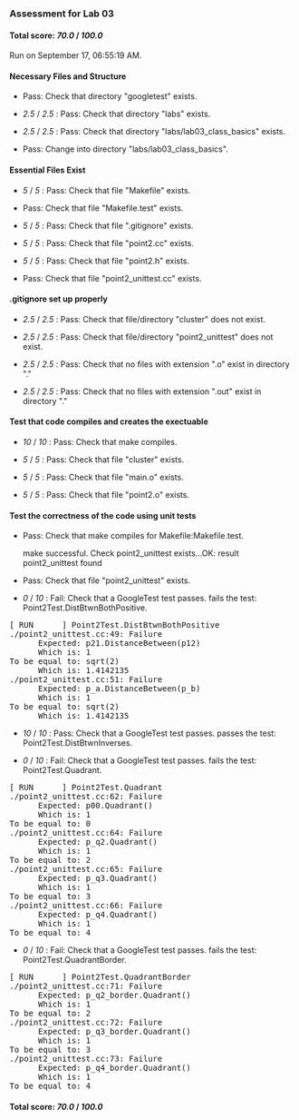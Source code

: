 ### Assessment for Lab 03

#### Total score: _70.0_ / _100.0_

Run on September 17, 06:55:19 AM.


#### Necessary Files and Structure

+ Pass: Check that directory "googletest" exists.

+  _2.5_ / _2.5_ : Pass: Check that directory "labs" exists.

+  _2.5_ / _2.5_ : Pass: Check that directory "labs/lab03_class_basics" exists.

+ Pass: Change into directory "labs/lab03_class_basics".


#### Essential Files Exist

+  _5_ / _5_ : Pass: Check that file "Makefile" exists.

+ Pass: Check that file "Makefile.test" exists.

+  _5_ / _5_ : Pass: Check that file ".gitignore" exists.

+  _5_ / _5_ : Pass: Check that file "point2.cc" exists.

+  _5_ / _5_ : Pass: Check that file "point2.h" exists.

+ Pass: Check that file "point2_unittest.cc" exists.


#### .gitignore set up properly

+  _2.5_ / _2.5_ : Pass: Check that file/directory "cluster" does not exist.

+  _2.5_ / _2.5_ : Pass: Check that file/directory "point2_unittest" does not exist.

+  _2.5_ / _2.5_ : Pass: Check that no files with extension ".o" exist in directory "."

+  _2.5_ / _2.5_ : Pass: Check that no files with extension ".out" exist in directory "."


#### Test that code compiles and creates the exectuable

+  _10_ / _10_ : Pass: Check that make compiles.



+  _5_ / _5_ : Pass: Check that file "cluster" exists.

+  _5_ / _5_ : Pass: Check that file "main.o" exists.

+  _5_ / _5_ : Pass: Check that file "point2.o" exists.


#### Test the correctness of the code using unit tests

+ Pass: Check that make compiles for Makefile:Makefile.test.

    make successful.
    Check point2_unittest exists...OK: result point2_unittest found

+ Pass: Check that file "point2_unittest" exists.

+  _0_ / _10_ : Fail: Check that a GoogleTest test passes.
    fails the test: Point2Test.DistBtwnBothPositive.
<pre>
[ RUN      ] Point2Test.DistBtwnBothPositive
./point2_unittest.cc:49: Failure
      Expected: p21.DistanceBetween(p12)
      Which is: 1
To be equal to: sqrt(2)
      Which is: 1.4142135
./point2_unittest.cc:51: Failure
      Expected: p_a.DistanceBetween(p_b)
      Which is: 1
To be equal to: sqrt(2)
      Which is: 1.4142135</pre>



+  _10_ / _10_ : Pass: Check that a GoogleTest test passes.
    passes the test: Point2Test.DistBtwnInverses.



+  _0_ / _10_ : Fail: Check that a GoogleTest test passes.
    fails the test: Point2Test.Quadrant.
<pre>
[ RUN      ] Point2Test.Quadrant
./point2_unittest.cc:62: Failure
      Expected: p00.Quadrant()
      Which is: 1
To be equal to: 0
./point2_unittest.cc:64: Failure
      Expected: p_q2.Quadrant()
      Which is: 1
To be equal to: 2
./point2_unittest.cc:65: Failure
      Expected: p_q3.Quadrant()
      Which is: 1
To be equal to: 3
./point2_unittest.cc:66: Failure
      Expected: p_q4.Quadrant()
      Which is: 1
To be equal to: 4</pre>



+  _0_ / _10_ : Fail: Check that a GoogleTest test passes.
    fails the test: Point2Test.QuadrantBorder.
<pre>
[ RUN      ] Point2Test.QuadrantBorder
./point2_unittest.cc:71: Failure
      Expected: p_q2_border.Quadrant()
      Which is: 1
To be equal to: 2
./point2_unittest.cc:72: Failure
      Expected: p_q3_border.Quadrant()
      Which is: 1
To be equal to: 3
./point2_unittest.cc:73: Failure
      Expected: p_q4_border.Quadrant()
      Which is: 1
To be equal to: 4</pre>



#### Total score: _70.0_ / _100.0_

